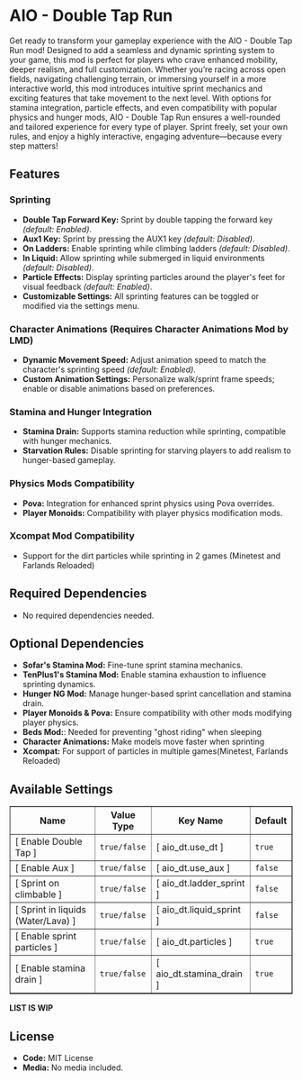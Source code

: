 # AIO - Double Tap Run 
Get ready to transform your gameplay experience with the AIO - Double Tap Run mod! Designed to add a seamless and dynamic sprinting system to your game, this mod is perfect for players who crave enhanced mobility, deeper realism, and full customization. Whether you’re racing across open fields, navigating challenging terrain, or immersing yourself in a more interactive world, this mod introduces intuitive sprint mechanics and exciting features that take movement to the next level.
With options for stamina integration, particle effects, and even compatibility with popular physics and hunger mods, AIO - Double Tap Run ensures a well-rounded and tailored experience for every type of player. Sprint freely, set your own rules, and enjoy a highly interactive, engaging adventure—because every step matters!
## Features

### Sprinting
- **Double Tap Forward Key:** Sprint by double tapping the forward key *(default: Enabled)*.
- **Aux1 Key:** Sprint by pressing the AUX1 key *(default: Disabled)*.
- **On Ladders:** Enable sprinting while climbing ladders *(default: Disabled)*.
- **In Liquid:** Allow sprinting while submerged in liquid environments *(default: Disabled)*.
- **Particle Effects:** Display sprinting particles around the player's feet for visual feedback *(default: Enabled)*.
- **Customizable Settings:** All sprinting features can be toggled or modified via the settings menu.

### Character Animations (Requires Character Animations Mod by LMD)
- **Dynamic Movement Speed:** Adjust animation speed to match the character's sprinting speed *(default: Enabled)*.
- **Custom Animation Settings:** Personalize walk/sprint frame speeds; enable or disable animations based on preferences.

### Stamina and Hunger Integration
- **Stamina Drain:** Supports stamina reduction while sprinting, compatible with hunger mechanics.
- **Starvation Rules:** Disable sprinting for starving players to add realism to hunger-based gameplay.

### Physics Mods Compatibility
- **Pova:** Integration for enhanced sprint physics using Pova overrides.
- **Player Monoids:** Compatibility with player physics modification mods.

### Xcompat Mod Compatibility
- Support for the dirt particles while sprinting in 2 games (Minetest and Farlands Reloaded)

## Required Dependencies
- No required dependencies needed. 

## Optional Dependencies
- **Sofar's Stamina Mod:** Fine-tune sprint stamina mechanics.
- **TenPlus1's Stamina Mod:** Enable stamina exhaustion to influence sprinting dynamics.
- **Hunger NG Mod:** Manage hunger-based sprint cancellation and stamina drain.
- **Player Monoids & Pova:** Ensure compatibility with other mods modifying player physics.
- **Beds Mod:**: Needed for preventing "ghost riding" when sleeping
- **Character Animations:** Make models move faster when sprinting 
- **Xcompat:** For support of particles in multiple games(Minetest, Farlands Reloaded) 

## Available Settings 


<table border="1" color="#FFFFFF" align="center">
  <tr>
    <th>Name</th>
    <th>Value Type</th>
    <th>Key Name</th>
    <th>Default</th>
  </tr>
  <tr>
    <td>[ Enable Double Tap ]</td>
    <td><code>true/false</code></td>
    <td>[ aio_dt.use_dt ]</td>
    <td><code>true</code></td>
  </tr>
  <tr>
    <td>[ Enable Aux ]</td>
    <td><code>true/false</code></td>
    <td>[ aio_dt.use_aux ]</td>
    <td><code>false</code></td>
  </tr>
  <tr>
    <td>[ Sprint on climbable ]</td>
    <td><code>true/false</code></td>
    <td>[ aio_dt.ladder_sprint ]</td>
    <td><code>false</code></td>
  </tr>
  <tr>
    <td>[ Sprint in liquids (Water/Lava) ]</td>
    <td><code>true/false</code></td>
    <td>[ aio_dt.liquid_sprint ]</td>
    <td><code>false</code></td>
  </tr>
  <tr>
    <td>[ Enable sprint particles ]</td>
    <td><code>true/false</code></td>
    <td>[ aio_dt.particles ]</td>
    <td><code>true</code></td>
  </tr>
  <tr>
    <td>[ Enable stamina drain ]</td>
    <td><code>true/false</code></td>
    <td>[ aio_dt.stamina_drain ]</td>
    <td><code>true</code></td>
  </tr>
</table>


**LIST IS WIP**

## License
- **Code:** MIT License
- **Media:** No media included.
